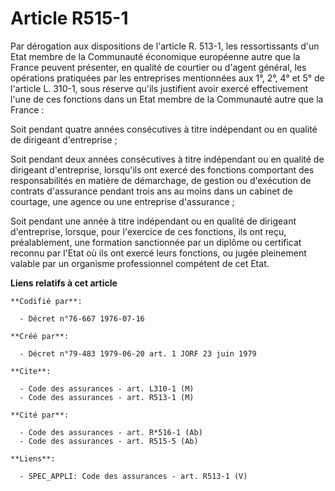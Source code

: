 # Article R515-1

Par dérogation aux dispositions de l'article R. 513-1, les ressortissants d'un Etat membre de la Communauté économique
européenne autre que la France peuvent présenter, en qualité de courtier ou d'agent général, les opérations pratiquées par
les entreprises mentionnées aux 1°, 2°, 4° et 5° de l'article L. 310-1, sous réserve qu'ils justifient avoir exercé
effectivement l'une de ces fonctions dans un Etat membre de la Communauté autre que la France :

Soit pendant quatre années consécutives à titre indépendant ou en qualité de dirigeant d'entreprise ;

Soit pendant deux années consécutives à titre indépendant ou en qualité de dirigeant d'entreprise, lorsqu'ils ont exercé des
fonctions comportant des responsabilités en matière de démarchage, de gestion ou d'exécution de contrats d'assurance pendant
trois ans au moins dans un cabinet de courtage, une agence ou une entreprise d'assurance ;

Soit pendant une année à titre indépendant ou en qualité de dirigeant d'entreprise, lorsque, pour l'exercice de ces
fonctions, ils ont reçu, préalablement, une formation sanctionnée par un diplôme ou certificat reconnu par l'Etat où ils ont
exercé leurs fonctions, ou jugée pleinement valable par un organisme professionnel compétent de cet Etat.

**Liens relatifs à cet article**

	**Codifié par**:

	  - Décret n°76-667 1976-07-16

	**Créé par**:

	  - Décret n°79-483 1979-06-20 art. 1 JORF 23 juin 1979

	**Cite**:

	  - Code des assurances - art. L310-1 (M)
	  - Code des assurances - art. R513-1 (M)

	**Cité par**:

	  - Code des assurances - art. R*516-1 (Ab)
	  - Code des assurances - art. R515-5 (Ab)

	**Liens**:

	  - SPEC_APPLI: Code des assurances - art. R513-1 (V)

